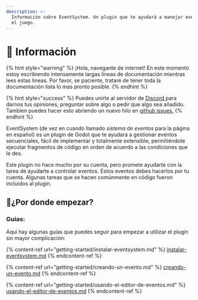 ```yaml
---
description: >-
  Información sobre EventSystem. Un plugin que te ayudará a manejar eventos en
  el juego.
---
```


# 🧐 Información

{% hint style="warning" %}
¡Hola, navegante de internet! En este momento estoy escribiendo intensamente largas lineas de documentación mientras lees estas lineas. Por favor, se paciente, trataré de tener toda la documentación lista lo mas pronto posible.
{% endhint %}

{% hint style="success" %}
Puedes unirte al servidor de [Discord ](https://discord.gg/83YgrKgSZX)para darnos tus opiniones, preguntar sobre algo o pedir que algo sea añadido. Tambien puedes hacer esto abriendo un nuevo hilo en [github issues.](https://github.com/AnidemDex/Godot-EventSystem/issues)
{% endhint %}

EventSystem (de vez en cuando llamado _sistema de eventos_ para la página en español) es un plugin de Godot que te ayudará a gestionar eventos secuenciales, fácil de implementar y totalmente extensible, permitiéndote ejecutar fragmentos de código en orden de acuerdo a las condiciones que le des.

Este plugin no hace mucho por su cuenta, pero promete ayudarte con la tarea de ayudarte a controlar eventos. Estos eventos debes hacerlos por tu cuenta. Algunas tareas que se hacen comúnmente en código fueron incluidos al plugin.

## 🎉¿Por donde empezar?

### Guías:

Aquí hay algunas guías que puedes seguir para empezar a utilizar el plugin sin mayor complicación:

{% content-ref url="getting-started/instalar-eventsystem.md" %}
[instalar-eventsystem.md](getting-started/instalar-eventsystem.md)
{% endcontent-ref %}

{% content-ref url="getting-started/creando-un-evento.md" %}
[creando-un-evento.md](getting-started/creando-un-evento.md)
{% endcontent-ref %}

{% content-ref url="getting-started/usando-el-editor-de-eventos.md" %}
[usando-el-editor-de-eventos.md](getting-started/usando-el-editor-de-eventos.md)
{% endcontent-ref %}
